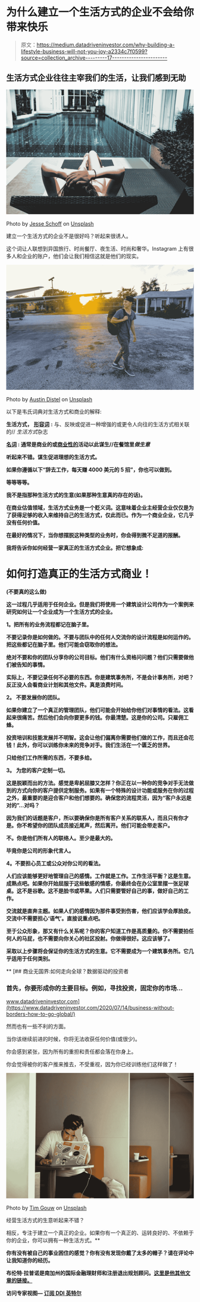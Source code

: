# 为什么建立一个生活方式的企业不会给你带来快乐

> 原文：<https://medium.datadriveninvestor.com/why-building-a-lifestyle-business-will-not-you-joy-a2334c7f0599?source=collection_archive---------17----------------------->

## 生活方式企业往往主宰我们的生活，让我们感到无助

![](img/7c816b5b31aa66ecc24de5ba073c9bed.png)

Photo by [Jesse Schoff](https://unsplash.com/@jesseschoff?utm_source=medium&utm_medium=referral) on [Unsplash](https://unsplash.com?utm_source=medium&utm_medium=referral)

建立一个生活方式的企业不是很好吗？听起来很诱人。

这个词让人联想到异国旅行、时尚餐厅、夜生活、时尚和奢华。Instagram 上有很多人和企业的账户，他们会让我们相信这就是他们的现实。

![](img/41b6947f3fc8fb34cba5b45af5452433.png)

Photo by [Austin Distel](https://unsplash.com/@austindistel?utm_source=medium&utm_medium=referral) on [Unsplash](https://unsplash.com?utm_source=medium&utm_medium=referral)

以下是韦氏词典对生活方式和商业的解释:

**生活方式，** [**形容词**](https://www.merriam-webster.com/dictionary/adjective) **:** 与、反映或促进一种增强的或更令人向往的生活方式相关联的// *生活方式*杂志

**[**名词**](https://www.merriam-webster.com/dictionary/noun) **:** 通常是商业的或[商业性的](https://www.merriam-webster.com/dictionary/mercantile)活动以此谋生//在餐馆里*做生意***

**听起来不错。谋生促进理想的生活方式。**

**如果你遵循以下“辞去工作，每天赚 4000 美元的 5 招”，你也可以做到。**

**等等等等。**

**我不是指那种生活方式的生意(如果那种生意真的存在的话)。**

**在商业估值领域，生活方式业务是一个贬义词。这意味着企业主经营企业仅仅是为了获得足够的收入来维持自己的生活方式，仅此而已。作为一个商业企业，它几乎没有任何价值。**

**在最好的情况下，当你想摆脱这种类型的业务时，你会得到微不足道的报酬。**

**我将告诉你如何经营一家真正的生活方式企业。把它想象成:**

# ****如何打造真正的生活方式商业！****

**(不要真的这么做)**

**这一过程几乎适用于任何企业。但是我们将使用一个建筑设计公司作为一个案例来研究如何让一个企业成为一个生活方式的企业。**

****1。把所有的业务流程都记在脑子里。****

**不要记录你是如何做的。不要与团队中的任何人交流你的设计流程是如何运作的。把这些都记在脑子里。他们可能会窃取你的想法。**

**绝对不要和你的团队分享你的公司目标。他们有什么资格问问题？他们只需要做他们被告知的事情。**

**实际上，不要记录任何不必要的东西。你是建筑事务所，不是会计事务所，对吧？反正没人会看商业计划和其他文件。真是浪费时间。**

****2。** **不要发展你的团队。****

**如果你建立了一个真正的管理团队，他们可能会开始给你他们对事情的看法。这看起来很痛苦。然后他们会向你要更多的钱。你最清楚。这是你的公司。只雇佣工蜂。**

**投资培训和技能发展并不明智。这会让他们偏离你需要他们做的工作，而且还会花钱！此外，你可以训练你未来的竞争对手。我们生活在一个匮乏的世界。**

**只给他们工作所需的东西，不要多给。**

****3。** **为您的客户定制一切。****

**这是脱颖而出的方法。感觉是卑躬屈膝又怎样？你正在以一种你的竞争对手无法做到的方式向你的客户提供定制服务。如果有一个特殊的设计功能或服务在你的过程之外，最重要的是迎合客户和他们想要的。确保您的流程灵活，因为“客户永远是对的”…对吗？**

**因为我们的话题是客户，所以要确保你是所有客户关系的联系人，而且只有你才是。你不希望你的团队成员接近尾声，然后离开。他们可能会带走客户。**

**不。你是他们所有人的联络人。至少是最大的。**

**毕竟你是公司的形象代言人。**

****4。不要担心员工或公众对你公司的看法。****

**人们应该能够更好地管理自己的感情。工作就是工作。工作生活平衡？这是生意。成熟点吧。如果你开始屈服于这些敏感的情感，你最终会在办公室里摆一张足球桌。这不是谷歌。这不是脸书或苹果。人们只需要管好自己的事，做好自己的工作。**

**交流就是直奔主题。如果人们的感情因为那件事受到伤害，他们应该学会厚脸皮。交流中不需要担心‘语气’。直接说重点吧。**

**至于公众形象，那又有什么关系呢？你的客户知道工作是高质量的。你不需要拍任何人的马屁，也不需要向你关心的社区投射。你做得很好。这应该够了。**

**采取以上步骤将会保证你的生活方式的生意。它不需要成为一个建筑事务所。它几乎适用于任何类别。**

**[](https://www.datadriveninvestor.com/2020/07/14/business-without-borders-how-to-go-global/) [## 商业无国界:如何走向全球？数据驱动的投资者

### 首先，你要形成你的主要目标。例如，寻找投资，固定你的市场…

www.datadriveninvestor.com](https://www.datadriveninvestor.com/2020/07/14/business-without-borders-how-to-go-global/) 

然而也有一些不利的方面。

当你该继续前进的时候，你将无法收获任何价值(或很少)。

你会感到紧张，因为所有的重担和责任都会落在你身上。

你会觉得被你的客户推来推去，不受重视，因为你已经训练他们这样做了！

![](img/fc608a394644a2462af6b0e5d6deaabb.png)

Photo by [Tim Gouw](https://unsplash.com/@punttim?utm_source=medium&utm_medium=referral) on [Unsplash](https://unsplash.com?utm_source=medium&utm_medium=referral)

经营生活方式的生意听起来不错？

相反，专注于建立一个真正的企业。如果你有一个真正的、运转良好的、不依赖于你的企业，你可以拥有一种生活方式。** 

**你有没有被自己的事业困住的感觉？你有没有发现你戴了太多的帽子？请在评论中让我知道你的经历。**

**布伦特·拉普诺是南加州的国际金融理财师和注册退出规划顾问。[这里是他其他文章的链接。](http://brentrupnow.com)**

****访问专家视图—** [**订阅 DDI 英特尔**](https://datadriveninvestor.com/ddi-intel)**